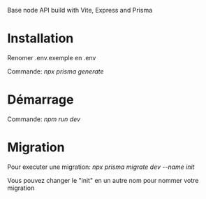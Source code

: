 Base node API build with Vite, Express and Prisma

# Installation

Renomer .env.exemple en .env

Commande: *npx prisma generate*

# Démarrage

Commande: *npm run dev*

# Migration

Pour executer une migration:
*npx prisma migrate dev --name init*

Vous pouvez changer le "init" en un autre nom pour nommer votre migration

